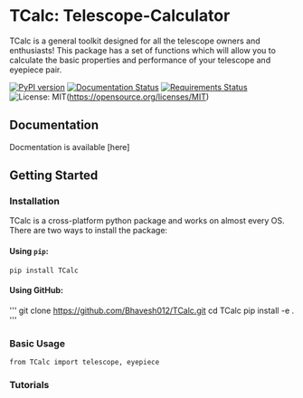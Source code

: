 # TCalc: Telescope-Calculator

TCalc is a general toolkit designed for all the telescope owners and enthusiasts! This package has a set of functions which will allow you to calculate the basic properties and performance of your telescope and eyepiece pair.

[![PyPI version](https://badge.fury.io/py/TCalc.svg)](https://badge.fury.io/py/TCalc)
[![Documentation Status](https://readthedocs.org/projects/telescope-calculator/badge/?version=latest)](https://telescope-calculator.readthedocs.io/en/latest/?badge=latest)
[![Requirements Status](https://requires.io/github/Bhavesh012/TCalc/requirements.svg?branch=main)](https://requires.io/github/Bhavesh012/TCalc/requirements/?branch=main)
![License: MIT](https://img.shields.io/badge/License-MIT-brightgreen.svg)(https://opensource.org/licenses/MIT)

<!-- add badges from pypistats, travis.ci, coveralls.io -->

## Documentation

Docmentation is available [here] <!-- (http://radvel.readthedocs.io/) -->

## Getting Started

### Installation

TCalc is a cross-platform python package and works on almost every OS. There are two ways to install the package:

#### Using `pip`:
`pip install TCalc`

#### Using GitHub:
'''
git clone https://github.com/Bhavesh012/TCalc.git
cd TCalc
pip install -e .
'''

### Basic Usage
`from TCalc import telescope, eyepiece`

### Tutorials